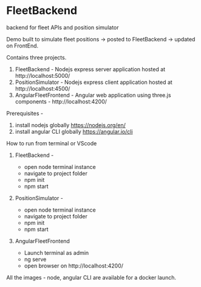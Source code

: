 # FleetBackend
 backend for fleet APIs and position simulator


Demo built to simulate fleet positions -> posted to FleetBackend -> updated on FrontEnd.

Contains three projects.

1. FleetBackend - Nodejs express server application hosted at http://localhost:5000/
2. PositionSimulator - Nodejs express client application hosted at http://localhost:4500/ 
3. AngularFleetFrontend - Angular web application using three.js components - http://localhost:4200/ 

Prerequisites -
1. install nodejs globally https://nodejs.org/en/ 
2. install angular CLI globally https://angular.io/cli

How to run from terminal or VScode

1. FleetBackend - 
   - open node terminal instance 
   - navigate to project folder
   - npm init
   - npm start

2. PositionSimulator -
   - open node terminal instance 
   - navigate to project folder
   - npm init
   - npm start
   
3. AngularFleetFrontend
   - Launch terminal as admin
   - ng serve 
   - open browser on http://localhost:4200/   
   
All the images - node, angular CLI are available for a docker launch.    
   

